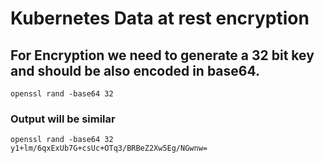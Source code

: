 # Kubernetes Data at rest encryption
## For Encryption we need to generate a 32 bit key and should be also encoded in base64. 
```
openssl rand -base64 32
```
### Output will be similar
```
openssl rand -base64 32
y1+lm/6qxExUb7G+csUc+OTq3/BRBeZ2Xw5Eg/NGwnw=
```